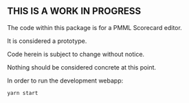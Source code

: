## **THIS IS A WORK IN PROGRESS**

The code within this package is for a PMML Scorecard editor.

It is considered a prototype.

Code herein is subject to change without notice.

Nothing should be considered concrete at this point.

In order to run the development webapp:

`yarn start`
